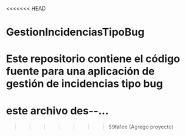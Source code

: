 <<<<<<< HEAD
# GestionIncidenciasTipoBug
Este repositorio contiene el código fuente para una aplicación de gestión de incidencias tipo bug
=======
# este archivo des--...
>>>>>>> 59fa1ee (Agrego proyecto)
